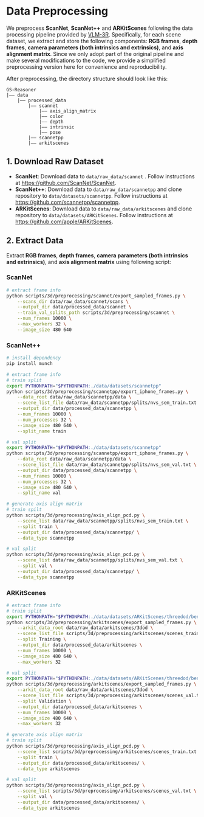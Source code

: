 # Data Preprocessing
We preprocess **ScanNet**, **ScanNet++** and **ARKitScenes** following the data processing pipeline provided by [VLM-3R](https://github.com/VITA-Group/VLM-3R/tree/main/vlm_3r_data_process). Specifically, for each scene dataset, we extract and store the following components: **RGB frames**, **depth frames**, **camera parameters (both intrinsics and extrinsics)**, and **axis alignment matrix**. Since we only adopt part of the original pipeline and make several modifications to the code, we provide a simplified preprocessing version here for convenience and reproducibility. 

After preprocessing, the directory structure should look like this:
```
GS-Reasoner
|—— data
    |—— processed_data
        |—— scannet
            |—— axis_align_matrix
            |—— color
            |—— depth
            |—— intrinsic
            |—— pose
        |—— scannetpp
        |—— arkitscenes
```


## 1. Download Raw Dataset
* **ScanNet**: Download data to `data/raw_data/scannet` . Follow instructions at https://github.com/ScanNet/ScanNet.
* **ScanNet++**: Download data to `data/raw_data/scannetpp` and clone repository to `data/datasets/scannetpp`. Follow instructions at https://github.com/scannetpp/scannetpp.
* **ARKitScenes**: Download data to `data/raw_data/arkitscenes` and clone repository to `data/datasets/ARKitScenes`. Follow instructions at https://github.com/apple/ARKitScenes.


## 2. Extract Data
Extract **RGB frames**, **depth frames**, **camera parameters (both intrinsics and extrinsics)**, and **axis alignment matrix** using following script:

### ScanNet
```bash
# extract frame info
python scripts/3d/preprocessing/scannet/export_sampled_frames.py \
    --scans_dir data/raw_data/scannet/scans \
    --output_dir data/processed_data/scannet \
    --train_val_splits_path scripts/3d/preprocessing/scannet \
    --num_frames 10000 \
    --max_workers 32 \
    --image_size 480 640
```


### ScanNet++
```bash
# install dependency
pip install munch

# extract frame info
# train split
export PYTHONPATH="$PYTHONPATH:./data/datasets/scannetpp"
python scripts/3d/preprocessing/scannetpp/export_iphone_frames.py \
    --data_root data/raw_data/scannetpp/data \
    --scene_list_file data/raw_data/scannetpp/splits/nvs_sem_train.txt \
    --output_dir data/processed_data/scannetpp \
    --num_frames 10000 \
    --num_processes 32 \
    --image_size 480 640 \
    --split_name train

# val split
export PYTHONPATH="$PYTHONPATH:./data/datasets/scannetpp"
python scripts/3d/preprocessing/scannetpp/export_iphone_frames.py \
    --data_root data/raw_data/scannetpp/data \
    --scene_list_file data/raw_data/scannetpp/splits/nvs_sem_val.txt \
    --output_dir data/processed_data/scannetpp \
    --num_frames 10000 \
    --num_processes 32 \
    --image_size 480 640 \
    --split_name val

# generate axis align matrix
# train spilt
python scripts/3d/preprocessing/axis_align_pcd.py \
    --scene_list data/raw_data/scannetpp/splits/nvs_sem_train.txt \
    --split train \
    --output_dir data/processed_data/scannetpp/ \
    --data_type scannetpp

# val split
python scripts/3d/preprocessing/axis_align_pcd.py \
    --scene_list data/raw_data/scannetpp/splits/nvs_sem_val.txt \
    --split val \
    --output_dir data/processed_data/scannetpp/ \
    --data_type scannetpp
```

### ARKitScenes
```bash
# extract frame info
# train split
export PYTHONPATH="$PYTHONPATH:./data/datasets/ARKitScenes/threedod/benchmark_scripts"
python scripts/3d/preprocessing/arkitscenes/export_sampled_frames.py \
    --arkit_data_root data/raw_data/arkitscenes/3dod \
    --scene_list_file scripts/3d/preprocessing/arkitscenes/scenes_train.txt \
    --split Training \
    --output_dir data/processed_data/arkitscenes \
    --num_frames 10000 \
    --image_size 480 640 \
    --max_workers 32

# val split
export PYTHONPATH="$PYTHONPATH:./data/datasets/ARKitScenes/threedod/benchmark_scripts"
python scripts/3d/preprocessing/arkitscenes/export_sampled_frames.py \
    --arkit_data_root data/raw_data/arkitscenes/3dod \
    --scene_list_file scripts/3d/preprocessing/arkitscenes/scenes_val.txt \
    --split Validation \
    --output_dir data/processed_data/arkitscenes \
    --num_frames 10000 \
    --image_size 480 640 \
    --max_workers 32

# generate axis align matrix
# train split
python scripts/3d/preprocessing/axis_align_pcd.py \
    --scene_list scripts/3d/preprocessing/arkitscenes/scenes_train.txt \
    --split train \
    --output_dir data/processed_data/arkitscenes/ \
    --data_type arkitscenes

# val split
python scripts/3d/preprocessing/axis_align_pcd.py \
    --scene_list scripts/3d/preprocessing/arkitscenes/scenes_val.txt \
    --split val \
    --output_dir data/processed_data/arkitscenes/ \
    --data_type arkitscenes
```
